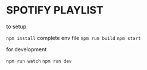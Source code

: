 # SPOTIFY PLAYLIST

to setup

`npm install`
complete env file
`npm run build`
`npm start`

for development

`npm run watch`
`npm run dev`
